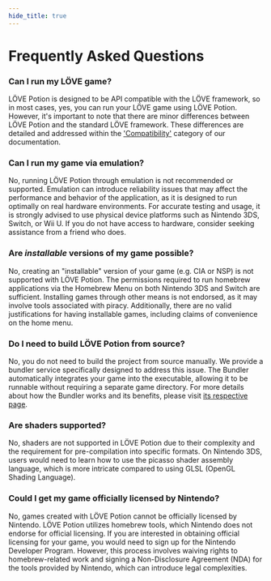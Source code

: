 ```yaml
---
hide_title: true
---
```


# Frequently Asked Questions

### Can I run my LÖVE game?

LÖVE Potion is designed to be API compatible with the LÖVE framework, so in most cases, yes, you can run your LÖVE game using LÖVE Potion. However, it's important to note that there are minor differences between LÖVE Potion and the standard LÖVE framework. These differences are detailed and addressed within the ['Compatibility'](/docs/compatibility/general.md) category of our documentation.

### Can I run my game via emulation?

No, running LÖVE Potion through emulation is not recommended or supported. Emulation can introduce reliability issues that may affect the performance and behavior of the application, as it is designed to run optimally on real hardware environments. For accurate testing and usage, it is strongly advised to use physical device platforms such as Nintendo 3DS, Switch, or Wii U. If you do not have access to hardware, consider seeking assistance from a friend who does.

### Are _installable_ versions of my game possible?

No, creating an "installable" version of your game (e.g. CIA or NSP) is not supported with LÖVE Potion. The permissions required to run homebrew applications via the Homebrew Menu on both Nintendo 3DS and Switch are sufficient. Installing games through other means is not endorsed, as it may involve tools associated with piracy. Additionally, there are no valid justifications for having installable games, including claims of convenience on the home menu.

### Do I need to build LÖVE Potion from source?

No, you do not need to build the project from source manually. We provide a bundler service specifically designed to address this issue. The Bundler automatically integrates your game into the executable, allowing it to be runnable without requiring a separate game directory. For more details about how the Bundler works and its benefits, please visit [its respective page](/docs/bundler/overview.md).

### Are shaders supported?

No, shaders are not supported in LÖVE Potion due to their complexity and the requirement for pre-compilation into specific formats. On Nintendo 3DS, users would need to learn how to use the picasso shader assembly language, which is more intricate compared to using GLSL (OpenGL Shading Language).

### Could I get my game officially licensed by Nintendo?

No, games created with LÖVE Potion cannot be officially licensed by Nintendo. LÖVE Potion utilizes homebrew tools, which Nintendo does not endorse for official licensing. If you are interested in obtaining official licensing for your game, you would need to sign up for the Nintendo Developer Program. However, this process involves waiving rights to homebrew-related work and signing a Non-Disclosure Agreement (NDA) for the tools provided by Nintendo, which can introduce legal complexities.
